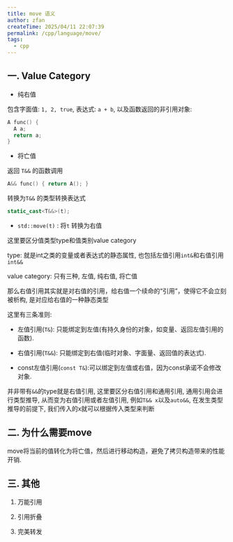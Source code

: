 ```yaml
---
title: move 语义
author: zfan
createTime: 2025/04/11 22:07:39
permalink: /cpp/language/move/
tags:
  - cpp
---
```


## 一. Value Category

- 纯右值

包含字面值: `1, 2, true`, 表达式: `a + b`, 以及函数返回的非引用对象:

```cpp
A func() {
  A a;
  return a;
}
```

- 将亡值

返回 `T&&` 的函数调用

```cpp
A&& func() { return A(); }
```

转换为`T&&` 的类型转换表达式

```cpp
static_cast<T&&>(t);
```

- `std::move(t)` : 将`t` 转换为右值

这里要区分值类型type和值类别value category

type: 就是int之类的变量或者表达式的静态属性, 也包括左值引用`int&`和右值引用`int&&`

value category: 只有三种, 左值, 纯右值, 将亡值

那么右值引用其实就是对右值的引用，给右值一个续命的“引用”，使得它不会立刻被析构, 是对应给右值的一种静态类型

这里有三条准则:

- 左值引用(`T&`): 只能绑定到​​左值​​(有持久身份的对象，如变量、返回左值引用的函数).

- ​​右值引用(`T&&`): 只能绑定到​​右值​​(临时对象、字面量、返回值的表达式).

- ​​const左值引用(`const T&`):可以绑定到​​左值或右值​​，因为const承诺不会修改对象.

并非带有`&&`的type就是右值引用, 这里要区分右值引用和通用引用, 通用引用会进行类型推导, 从而变为右值引用或者左值引用, 例如`T&& x`以及`auto&&`, 在发生类型推导的前提下, 我们传入的x就可以根据传入类型来判断

## 二. 为什么需要move

move将当前的值转化为将亡值，然后进行移动构造，避免了拷贝构造带来的性能开销.

## 三. 其他

1. 万能引用

2. 引用折叠

3. 完美转发
